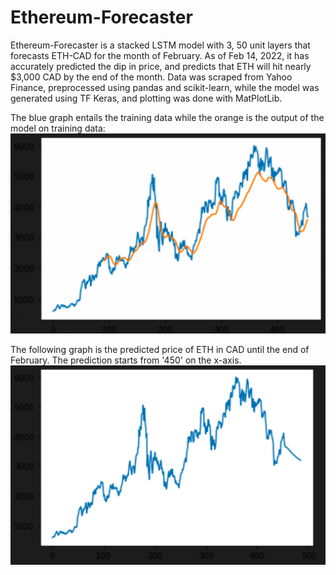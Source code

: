 # Ethereum-Forecaster
Ethereum-Forecaster is a stacked LSTM model with 3, 50 unit layers that forecasts ETH-CAD for the month of February. As of Feb 14, 2022, it has accurately predicted the dip in price, and predicts that ETH will hit nearly $3,000 CAD by the end of the month. Data was scraped from Yahoo Finance, preprocessed using pandas and scikit-learn, while the model was generated using TF Keras, and plotting was done with MatPlotLib.

The blue graph entails the training data while the orange is the output of the model on training data:
![plot](./images/train.png)

The following graph is the predicted price of ETH in CAD until the end of February. The prediction starts from '450' on the x-axis.
![plot](./images/predict.png)

